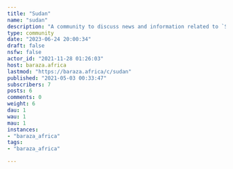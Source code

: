```yaml
---
title: "Sudan" 
name: "sudan"
description: "A community to discuss news and information related to `Sudan`. "
type: community
date: "2023-06-24 20:00:34"
draft: false
nsfw: false
actor_id: "2021-11-28 01:26:03"
host: baraza.africa
lastmod: "https://baraza.africa/c/sudan"
published: "2021-05-03 00:33:47"
subscribers: 7
posts: 6
comments: 0
weight: 6
dau: 1
wau: 1
mau: 1
instances:
- "baraza_africa"
tags: 
- "baraza_africa"

---
```

